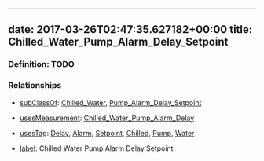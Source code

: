 
---
date: 2017-03-26T02:47:35.627182+00:00
title: Chilled_Water_Pump_Alarm_Delay_Setpoint
---
### Definition: TODO

### Relationships

* [subClassOf](http://www.w3.org/2000/01/rdf-schema#subClassOf): [Chilled_Water](https://brickschema.org/schema/1.0/Brick#Chilled_Water), [Pump_Alarm_Delay_Setpoint](https://brickschema.org/schema/1.0/Brick#Pump_Alarm_Delay_Setpoint)

* [usesMeasurement](https://brickschema.org/schema/1.0/BrickFrame#usesMeasurement): [Chilled_Water_Pump_Alarm_Delay](https://brickschema.org/schema/1.0/Brick#Chilled_Water_Pump_Alarm_Delay)

* [usesTag](https://brickschema.org/schema/1.0/BrickFrame#usesTag): [Delay](https://brickschema.org/schema/1.0/BrickTag#Delay), [Alarm](https://brickschema.org/schema/1.0/BrickTag#Alarm), [Setpoint](https://brickschema.org/schema/1.0/BrickTag#Setpoint), [Chilled](https://brickschema.org/schema/1.0/BrickTag#Chilled), [Pump](https://brickschema.org/schema/1.0/BrickTag#Pump), [Water](https://brickschema.org/schema/1.0/BrickTag#Water)

* [label](http://www.w3.org/2000/01/rdf-schema#label): Chilled Water Pump Alarm Delay Setpoint

